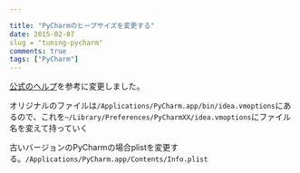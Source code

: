 ```yaml
---

title: "PyCharmのヒープサイズを変更する"
date: 2015-02-07
slug = "tuning-pycharm"
comments: true
tags: ["PyCharm"]
---
```


[公式のヘルプ](https://www.jetbrains.com/pycharm/webhelp/tuning-pycharm.html)を参考に変更しました。

オリジナルのファイルは`/Applications/PyCharm.app/bin/idea.vmoptions`にあるので、これを`~/Library/Preferences/PyCharmXX/idea.vmoptions`にファイル名を変えて持っていく

古いバージョンのPyCharmの場合plistを変更する。`/Applications/PyCharm.app/Contents/Info.plist`
